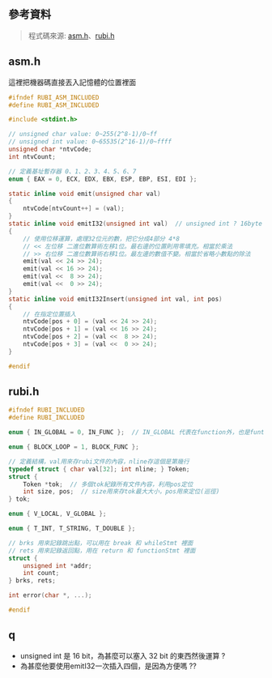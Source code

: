 ## 參考資料

> 程式碼來源: [asm.h](https://github.com/embedded2015/rubi/blob/master/asm.h)、[rubi.h](https://github.com/embedded2015/rubi/blob/master/rubi.h)



## asm.h

這裡把機器碼直接丟入記憶體的位置裡面

```c
#ifndef RUBI_ASM_INCLUDED
#define RUBI_ASM_INCLUDED

#include <stdint.h>

// unsigned char value: 0~255(2^8-1)/0~ff
// unsigned int value: 0~65535(2^16-1)/0~ffff
unsigned char *ntvCode;  
int ntvCount;

// 定義基址暫存器 0、1、2、3、4、5、6、7
enum { EAX = 0, ECX, EDX, EBX, ESP, EBP, ESI, EDI };

static inline void emit(unsigned char val)
{
    ntvCode[ntvCount++] = (val);
}
static inline void emitI32(unsigned int val)  // unsigned int ? 16byte
{
    // 使用位移運算，處理32位元的數，把它分成4部分 4*8
    // << 左位移 二進位數算術左移1位。最右邊的位置則用零填充。相當於乘法
    // >> 右位移 二進位數算術右移1位。最左邊的數值不變。相當於省略小數點的除法
    emit(val << 24 >> 24);  
    emit(val << 16 >> 24);
    emit(val <<  8 >> 24);
    emit(val <<  0 >> 24);
}
static inline void emitI32Insert(unsigned int val, int pos)
{
    // 在指定位置插入
    ntvCode[pos + 0] = (val << 24 >> 24);
    ntvCode[pos + 1] = (val << 16 >> 24);
    ntvCode[pos + 2] = (val <<  8 >> 24);
    ntvCode[pos + 3] = (val <<  0 >> 24);
}

#endif
```





## rubi.h

```c
#ifndef RUBI_INCLUDED
#define RUBI_INCLUDED

enum { IN_GLOBAL = 0, IN_FUNC };  // IN_GLOBAL 代表在function外，也是funtions.inside的預設

enum { BLOCK_LOOP = 1, BLOCK_FUNC };

// 定義結構，val用來存rubi文件的內容，nline存這個是第幾行
typedef struct { char val[32]; int nline; } Token;
struct {
    Token *tok;  // 多個tok紀錄所有文件內容，利用pos定位
    int size, pos;  // size用來存tok最大大小，pos用來定位(巡徑)
} tok;

enum { V_LOCAL, V_GLOBAL };

enum { T_INT, T_STRING, T_DOUBLE };

// brks 用來記錄跳出點，可以用在 break 和 whileStmt 裡面
// rets 用來記錄返回點，用在 return 和 functionStmt 裡面
struct {
    unsigned int *addr;
    int count;
} brks, rets;

int error(char *, ...);

#endif
```





## q

* unsigned int 是 16 bit，為甚麼可以塞入 32 bit 的東西然後運算 ?
* 為甚麼他要使用emitI32一次插入四個，是因為方便嗎 ??
